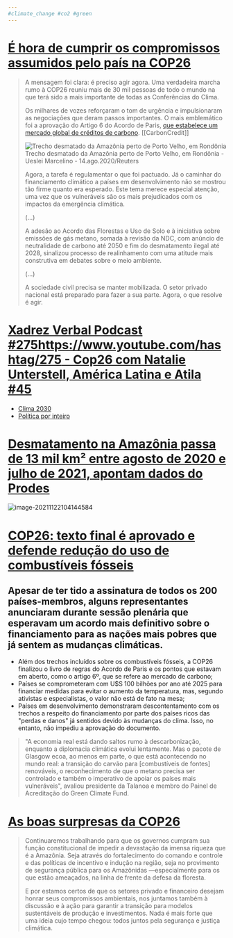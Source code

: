 ```yaml
---
#climate_change #co2 #green
---
```


# [É hora de cumprir os compromissos assumidos pelo país na COP26](https://outline.com/6Ebp4k)

> A mensagem foi clara: é preciso agir agora. Uma verdadeira marcha  rumo à COP26 reuniu mais de 30 mil pessoas de todo o mundo na que terá  sido a mais importante de todas as Conferências do Clima.
>
> Os milhares de vozes reforçaram o tom de urgência e impulsionaram as  negociações que deram passos importantes. O mais emblemático foi a  aprovação do Artigo 6 do Acordo de Paris, [que estabelece um mercado global de créditos de carbono](https://www1.folha.uol.com.br/ambiente/2021/11/o-que-e-o-mercado-de-carbono-e-por-que-ele-dominou-discussoes-da-cop26.shtml). [[CarbonCredit]]
>
> ![Trecho desmatado da Amazônia perto de Porto Velho, em Rondônia](https://f.i.uol.com.br/fotografia/2021/06/24/162455947860d4cf76c5f28_1624559478_3x2_md.jpg)Trecho desmatado da Amazônia perto de Porto Velho, em Rondônia - Ueslei Marcelino - 14.ago.2020/Reuters 
>
> Agora, a tarefa é regulamentar o que foi pactuado. Já o caminhar do  financiamento climático a países em desenvolvimento não se mostrou tão  firme quanto era esperado. Este tema merece especial atenção, uma vez  que os vulneráveis são os mais prejudicados com os impactos da  emergência climática.
>
> (...)
>
> A adesão ao Acordo das Florestas e Uso de Solo e à iniciativa sobre  emissões de gás metano, somada à revisão da NDC, com anúncio de  neutralidade de carbono até 2050 e fim do desmatamento ilegal até 2028,  sinalizou processo de realinhamento com uma atitude mais construtiva em  debates sobre o meio ambiente.
>
> (...)
>
> A sociedade civil precisa se manter mobilizada. O setor privado  nacional está preparado para fazer a sua parte. Agora, o que resolve é  agir.

# [Xadrez Verbal Podcast #275https://www.youtube.com/hashtag/275 - Cop26 com Natalie Unterstell, América Latina e Atila #45](https://www.youtube.com/watch?v=hY0aYfogysk&t=12205s)

- [Clima 2030](https://www.clima2030.com.br/)
- [Política por inteiro](https://www.politicaporinteiro.org/)

# [Desmatamento na Amazônia passa de 13 mil km² entre agosto de 2020 e julho de 2021, apontam dados do Prodes](https://g1.globo.com/meio-ambiente/noticia/2021/11/18/desmatamento-na-amazonia-passa-de-13-mil-km-entre-agosto-de-2020-e-julho-de-2021-apontam-dados-do-prodes.ghtml)

![image-20211122104144584](/home/guido/.config/Typora/typora-user-images/image-20211122104144584.png)

# [COP26: texto final é aprovado e defende redução do uso de combustíveis fósseis](https://g1.globo.com/meio-ambiente/cop-26/noticia/2021/11/13/cop26-texto-final-e-acordado-apos-pedido-de-mudanca-de-ultima-hora-mas-ainda-assim-defende-reducao-de-combustiveis-fosseis.ghtml)

## Apesar de ter tido a assinatura de todos os 200 países-membros, alguns  representantes anunciaram durante sessão plenária que esperavam um  acordo mais definitivo sobre o financiamento para as nações mais pobres  que já sentem as mudanças climáticas.

- Além dos trechos incluídos sobre  os combustíveis fósseis, a COP26 finalizou o livro de regras do Acordo  de Paris e os pontos que estavam em aberto, como o artigo 6º, que se  refere ao mercado de carbono;
- Países se comprometeram com U$S  100 bilhões por ano até 2025 para financiar medidas para evitar o  aumento da temperatura, mas, segundo ativistas e especialistas, o valor  não está de fato na mesa;
- Países em desenvolvimento demonstraram descontentamento com os trechos a respeito do financiamento por parte  dos países ricos das "perdas e danos" já sentidos devido às mudanças do  clima. Isso, no entanto, não impediu a aprovação do documento.

>  "A economia real está dando saltos rumo à descarbonização, enquanto a  diplomacia climática evolui lentamente. Mas o pacote de Glasgow ecoa, ao menos em parte, o que está acontecendo no mundo real: a transição do  carvão para [combustíveis de fontes] renováveis, o reconhecimento de que o metano precisa ser controlado e também o imperativo de apoiar os  países mais vulneráveis", avaliou presidente da Talanoa e membro do  Painel de Acreditação do Green Climate Fund. 

# [As boas surpresas da COP26](https://outline.com/jfBKzK)

> Continuaremos trabalhando para que os governos cumpram sua função  constitucional de impedir a devastação da imensa riqueza que é a  Amazônia. Seja através do fortalecimento do comando e controle e das  políticas de incentivo e indução na região, seja no provimento de  segurança pública para os Amazônidas —especialmente para os que estão  ameaçados, na linha de frente da defesa da floresta.
>
> 
>
> E por estamos certos de que os setores privado e financeiro desejam  honrar seus compromissos ambientais, nos juntamos também à discussão e à ação para garantir a transição para modelos sustentáveis de produção e  investimentos. Nada é mais forte que uma ideia cujo tempo chegou: todos  juntos pela segurança e justiça climática.